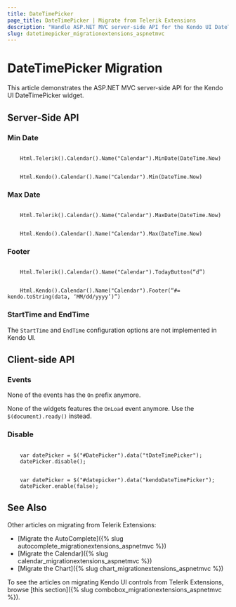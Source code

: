 ```yaml
---
title: DateTimePicker
page_title: DateTimePicker | Migrate from Telerik Extensions
description: "Handle ASP.NET MVC server-side API for the Kendo UI DateTimePicker widget."
slug: datetimepicker_migrationextensions_aspnetmvc
---
```


# DateTimePicker Migration

This article demonstrates the ASP.NET MVC server-side API for the Kendo UI DateTimePicker widget.

## Server-Side API

### Min Date

```tab-Previous

    Html.Telerik().Calendar().Name("Calendar").MinDate(DateTime.Now)
```
```tab-Current

    Html.Kendo().Calendar().Name("Calendar").Min(DateTime.Now)
```

### Max Date

```tab-Previous

    Html.Telerik().Calendar().Name("Calendar").MaxDate(DateTime.Now)
```
```tab-Current

    Html.Kendo().Calendar().Name("Calendar").Max(DateTime.Now)
```

### Footer

```tab-Previous

    Html.Telerik().Calendar().Name("Calendar").TodayButton(“d”)
```
```tab-Current

    Html.Kendo().Calendar().Name("Calendar").Footer(“#= kendo.toString(data, ‘MM/dd/yyyy’)”)
```

### StartTime and EndTime

The `StartTime` and `EndTime` configuration options are not implemented in Kendo UI.

## Client-side API

### Events

None of the events has the `On` prefix anymore.

None of the widgets features the `OnLoad` event anymore. Use the `$(document).ready()` instead.

### Disable

```tab-Previous

    var datePicker = $("#DatePicker").data("tDateTimePicker");
    datePicker.disable();
```
```tab-Current

    var datePicker = $("#datepicker").data("kendoDateTimePicker");
    datePicker.enable(false);
```

## See Also

Other articles on migrating from Telerik Extensions:

* [Migrate the AutoComplete]({% slug autocomplete_migrationextensions_aspnetmvc %})
* [Migrate the Calendar]({% slug calendar_migrationextensions_aspnetmvc %})
* [Migrate the Chart]({% slug chart_migrationextensions_aspnetmvc %})

To see the articles on migrating Kendo UI controls from Telerik Extensions, browse [this section]({% slug combobox_migrationextensions_aspnetmvc %}).
